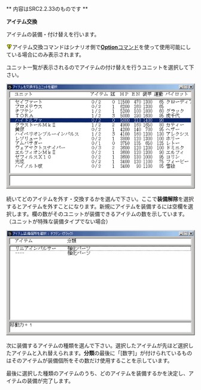 ** 内容はSRC2.2.33のものです **

**アイテム交換**

アイテムの装備・付け替えを行います。

![](./images/bm0.gif)アイテム交換コマンドはシナリオ側で[**Option**コマンド](Optionコマンド.md)を使って使用可能にしている場合にのみ表示されます。

ユニット一覧が表示されるのでアイテムの付け替えを行うユニットを選択して下さい。

![](./images/bm20.gif)

続いてどのアイテムを外す・交換するかを選んで下さい。ここで**装備解除**を選択するとアイテムを外すことになります。新規にアイテムを装備するには空欄を選択します。欄の数がそのユニットが装備できるアイテムの数を示しています。（ユニットが特殊な装備タイプでない場合）

![](./images/bm21.gif)

次に装備するアイテムの種類を選んで下さい。選択したアイテムが先ほど選択したアイテムと入れ替えられます。**分類**の最後に「[数字]」が付けられているものはそのアイテムが装備個所をその数だけ使用することを示しています。

最後に選択した種類のアイテムのうち、どのアイテムを装備するかを決定し、アイテムの装備が完了します。
